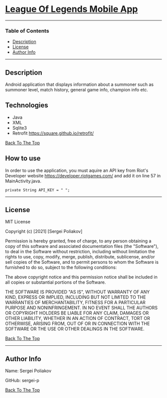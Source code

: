 # [League Of Legends Mobile App](#League-Of-Legends-Mobile-App)

---

### Table of Contents
- [Description](#description)
- [License](#license)
- [Author Info](#author-info)

---

## Description
Android application that displays information about a summoner such as summoner level, match history, general game info, champion info etc. 

## Technologies
- Java
- XML
- Sqlite3
- Retrofit https://square.github.io/retrofit/


[Back To The Top](#League-Of-Legends-Mobile-App)


## How to use
In order to use the application, you must aquire an API key from Riot's Developer website https://developer.riotgames.com/ and add it on line 57 in MainActivity.java.

`private String API_KEY = " ";`


---


## License

MIT License

Copyright (c) [2021] [Sergei Poliakov]

Permission is hereby granted, free of charge, to any person obtaining a copy
of this software and associated documentation files (the "Software"), to deal
in the Software without restriction, including without limitation the rights
to use, copy, modify, merge, publish, distribute, sublicense, and/or sell
copies of the Software, and to permit persons to whom the Software is
furnished to do so, subject to the following conditions:

The above copyright notice and this permission notice shall be included in all
copies or substantial portions of the Software.

THE SOFTWARE IS PROVIDED "AS IS", WITHOUT WARRANTY OF ANY KIND, EXPRESS OR
IMPLIED, INCLUDING BUT NOT LIMITED TO THE WARRANTIES OF MERCHANTABILITY,
FITNESS FOR A PARTICULAR PURPOSE AND NONINFRINGEMENT. IN NO EVENT SHALL THE
AUTHORS OR COPYRIGHT HOLDERS BE LIABLE FOR ANY CLAIM, DAMAGES OR OTHER
LIABILITY, WHETHER IN AN ACTION OF CONTRACT, TORT OR OTHERWISE, ARISING FROM,
OUT OF OR IN CONNECTION WITH THE SOFTWARE OR THE USE OR OTHER DEALINGS IN THE
SOFTWARE.

[Back To The Top](#League-Of-Legends-Mobile-App)

---

## Author Info
Name: Sergei Poliakov

GitHub: sergei-p

[Back To The Top](#League-Of-Legends-Mobile-App)

